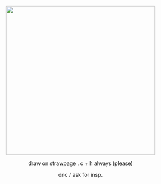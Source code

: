 <p align="center">
  <img width="400" height="400" src= ![bonezzz](https://github.com/user-attachments/assets/9fdd1733-86a6-4b97-a930-49e587733887)


</p>



<p align="center">
	draw on strawpage . c + h always (please)
</p>

<p align= "center">
dnc / ask for insp.
